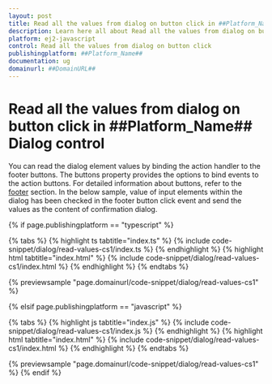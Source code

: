 ```yaml
---
layout: post
title: Read all the values from dialog on button click in ##Platform_Name## Dialog control | Syncfusion
description: Learn here all about Read all the values from dialog on button click in Syncfusion ##Platform_Name## Dialog control of Syncfusion Essential JS 2 and more.
platform: ej2-javascript
control: Read all the values from dialog on button click 
publishingplatform: ##Platform_Name##
documentation: ug
domainurl: ##DomainURL##
---
```


# Read all the values from dialog on button click in ##Platform_Name## Dialog control

You can read the dialog element values by binding the action handler to the footer buttons. The buttons property provides the options to bind events to the action buttons. For detailed information about buttons, refer to the [footer](../template/#footer) section. In the below sample, value of input elements within the dialog has been checked in the footer button click event and send the values as the content of confirmation dialog.

{% if page.publishingplatform == "typescript" %}

 {% tabs %}
{% highlight ts tabtitle="index.ts" %}
{% include code-snippet/dialog/read-values-cs1/index.ts %}
{% endhighlight %}
{% highlight html tabtitle="index.html" %}
{% include code-snippet/dialog/read-values-cs1/index.html %}
{% endhighlight %}
{% endtabs %}
        
{% previewsample "page.domainurl/code-snippet/dialog/read-values-cs1" %}

{% elsif page.publishingplatform == "javascript" %}

{% tabs %}
{% highlight js tabtitle="index.js" %}
{% include code-snippet/dialog/read-values-cs1/index.js %}
{% endhighlight %}
{% highlight html tabtitle="index.html" %}
{% include code-snippet/dialog/read-values-cs1/index.html %}
{% endhighlight %}
{% endtabs %}

{% previewsample "page.domainurl/code-snippet/dialog/read-values-cs1" %}
{% endif %}